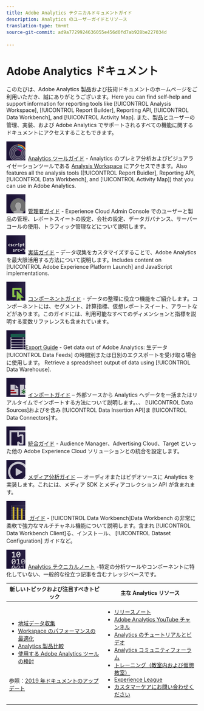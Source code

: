 ```yaml
---
title: Adobe Analytics テクニカルドキュメントガイド
description: Analytics のユーザーガイドとリソース
translation-type: tm+mt
source-git-commit: ad9a7729924636055e456d0fd7ab928be227034d

---
```



# Adobe Analytics ドキュメント

このたびは、Adobe Analytics 製品および技術ドキュメントのホームページをご利用いただき、誠にありがとうございます。Here you can find self-help and support information for reporting tools like [!UICONTROL Analysis Workspace], [!UICONTROL Report Builder], Reporting API, [!UICONTROL Data Workbench], and [!UICONTROL Activity Map]. また、製品とユーザーの管理、実装、および Adobe Analytics でサポートされるすべての機能に関するドキュメントにアクセスすることもできます。

[![ツール](assets/analyze_50px.png)](/help/analyze/home.md) [Analytics ツールガイド](/help/analyze/home.md) - Analytics のプレミア分析およびビジュアライゼーションツールである [Analysis Workspace](/help/analyze/analysis-workspace/home.md) にアクセスできます。Also features all the analysis tools ([!UICONTROL Report Buidler], Reporting API, [!UICONTROL Data Workbench], and [!UICONTROL Activity Map]) that you can use in Adobe Analytics.

[![管理者](assets/admin_50px.png)](/help/admin/home.md) [管理者ガイド](/help/admin/home.md) - Experience Cloud Admin Console でのユーザーと製品の管理、レポートスイートの設定、会社の設定、データガバナンス、サーバーコールの使用、トラフィック管理などについて説明します。

[![実装](assets/implement_50px.png)](/help/implement/home.md) [実装ガイド](/help/implement/home.md) – データ収集をカスタマイズすることで、Adobe Analytics を最大限活用する方法について説明します。Includes content on [!UICONTROL Adobe Experience Platform Launch] and JavaScript implementations.

[![コンポーネント](assets/components_50px.png)](/help/components/home.md) [コンポーネントガイド](/help/components/home.md) - データの整理に役立つ機能をご紹介します。コンポーネントには、セグメント、計算指標、仮想レポートスイート、アラートなどがあります。このガイドには、利用可能なすべてのディメンションと指標を説明する変数リファレンスも含まれています。

[![Export](assets/export_50px.png)](/help/export/home.md)[Export Guide](/help/export/home.md) - Get data out of Adobe Analytics: 生データ [!UICONTROL Data Feeds] の時間別または日別のエクスポートを受け取る場合に使用します。 Retrieve a spreadsheet output of data using [!UICONTROL Data Warehouse].

[![インポート](assets/import_50px.png)](/help/import/home.md) [インポートガイド](/help/import/home.md) – 外部ソースから Analytics へデータを一括またはリアルタイムでインポートする方法について説明します。、、 [!UICONTROL Data Sources]およびを含み [!UICONTROL Data Insertion API]ま [!UICONTROL Data Connectors]す。

[![統合](assets/integrate_50px.png)](/help/integrate/home.md) [統合ガイド](/help/integrate/home.md) - Audience Manager、Advertising Cloud、Target といった他の Adobe Experience Cloud ソリューションとの統合を設定します。

[![メディア分析](assets/media_50px.png)](https://docs.adobe.com/content/help/ja-JP/media-analytics/using/media-overview.html) [メディア分析ガイド](https://docs.adobe.com/content/help/ja-JP/media-analytics/using/media-overview.html) — オーディオまたはビデオソースに Analytics を実装します。これには、メディア SDK とメディアコレクション API が含まれます。

[![DWB](assets/workbench_50px.png)](https://docs.adobe.com/content/help/en/data-workbench/using/home.html) [ ガイド](https://docs.adobe.com/content/help/en/data-workbench/using/home.html) - [!UICONTROL Data Workbench]Data Workbench の非常に柔軟で強力なマルチチャネル機能について説明します。含まれ [!UICONTROL Data Workbench Client]る、インストール、 [!UICONTROL Dataset Configuration] ガイドなど。

[![テクニカルノート](assets/technotes_50px.png)](/help/technotes/home.md) [Analytics テクニカルノート](/help/technotes/home.md) -特定の分析ツールやコンポーネントに特化していない、一般的な役立つ記事を含むナレッジベースです。

| 新しいトピックおよび注目すべきトピック | 主な Analytics リソース |
| --- | --- |
| <ul><li>[地域データ収集](/help/technotes/rdc/regional-data-collection.md)</li><li>[Workspace のパフォーマンスの最適化](/help/analyze/analysis-workspace/workspace-faq/optimizing-performance.md)</li><li>[Analytics 製品比較](/help/admin/c-analytics-product-comparison/analytics-product-comparison.md)</li><li>[使用する Adobe Analytics ツールの検討](/help/admin/c-analytics-product-comparison/which-analytics-tool.md)</li></ul><br>参照：[2019 年ドキュメントのアップデート](doc-updates.md) | <ul><li> [リリースノート](https://docs.adobe.com/content/help/ja-JP/release-notes/experience-cloud/current.html)</li><li> [Adobe Analytics YouTube チャンネル](https://www.youtube.com/channel/UC8I6bqCk7gO6YdoMz6W5fvw)</li><li>[Analytics のチュートリアルとビデオ](https://helpx.adobe.com/jp/analytics/kt/index/analytics-videos.html)</li><li>[Analytics コミュニティフォーラム](https://forums.adobe.com/community/experience-cloud/analytics-cloud/analytics)</li><li>[トレーニング（教室内および仮想教室）](https://training.adobe.com/training/courses.html#solution=adobeAnalytics)</li><li>[Experience League](https://landing.adobe.com/experience-league/)</li><li>[カスタマーケアにお問い合わせください](https://helpx.adobe.com/jp/support/analytics.html)</li></ul> |

<!-- Keep around for now

## Analytics reporting capabilities

Here is a comprehensive list of and links to all the reporting capabilities in Adobe Analytics.

* [Analysis Workspace](/help/analyze/analysis-workspace/home.md)
* [Report Builder](/help/analyze/report-builder/home.md)
* [Data Warehouse](/help/export/data-warehouse/data-warehouse.md)
* [Mobile Services UI](https://docs.adobe.com/content/help/en/mobile-services/using/home.html)
* [Data Workbench](https://docs.adobe.com/content/help/en/data-workbench/using/home.html)
* [Reports & Analytics](/help/analyze/reports-analytics/getting-started.md)
* [Ad Hoc Analysis](/help/analyze/ad-hoc-analysis/adhoc-home.md)

### Analytics feature list

*   [Activity Map](/help/analyze/activity-map/activity-map.md)
*   [Anomaly Detection](/help/analyze/analysis-workspace/virtual-analyst/c-anomaly-detection/statistics-anomaly-detection.md)
*   [Bot filtering](/help/admin/admin/bot-removal/bot-rules.md)
*   [Calculated Metrics](/help/components/c-calcmetrics/cm-overview.md)
*   [Classifications](/help/components/c-classifications2/c-classifications.md)
*   [Cohort Analysis](/help/analyze/analysis-workspace/visualizations/cohort-table/cohort-analysis.md)
*   [Contribution Analysis](/help/analyze/analysis-workspace/virtual-analyst/c-anomaly-detection/anomaly-detection.md)
*   [Data Connectors](https://www.adobeexchange.com/experiencecloud.html)
*   [Data Feeds](/help/export/analytics-data-feed/data-feed-overview.md)   
*   [Data Sources](/help/import/c-data-sources/datasrc-home.md)  
*   [Fallout](/help/analyze/analysis-workspace/visualizations/fallout/fallout-flow.md)
*   [Flow](/help/analyze/analysis-workspace/visualizations/c-flow/flow.md)
*   [Intelligent Alerts](/help/components/c-alerts/intellligent-alerts.md)
*   [Mobile App SDK](https://docs.adobe.com/content/help/en/mobile-services/using/home.html)  
*   [Real-time reporting](/help/components/c-real-time-reporting/realtime.md)
*   [Segmentation](/help/components/c-segmentation/seg-home.md)
*   [Segment Comparison](/help/analyze/analysis-workspace/c-panels/c-segment-comparison/segment-comparison.md)
*   [Video Tracking](https://docs.adobe.com/content/help/en/media-analytics/using/media-overview.html)
*   [Virtual Report Suites](/help/components/vrs/vrs-about.md)

## Contact options

Support delegates can get assisted support via:

**In-Product:**

1.  [Sign in to Adobe Analytics.](https://sc.omniture.com/login/)
2.  Navigate to **Help** > **Customer Care**.

**Phone:** 1-800-497-0335 (US & Canada).

Get [phone numbers for other regions](https://helpx.adobe.com/contact/dma-external/DMACustomeCareRegionalPhoneNumbers.html).

**Email:**

1.  Include [case details](https://helpx.adobe.com/experience-cloud/enterprise-email-support-guidelines.html) to open a ticket via email. 
1.  Send your case to [customercare@adobe.com](mailto:customercare@adobe.com).

Not sure if you're a **support delegate**? Find out if this [user type applies to you](https://helpx.adobe.com/experience-cloud/supported-users.html) and learn about our [enterprise support terms](https://helpx.adobe.com/support/programs/enterprise-support-terms.html).
 -->
